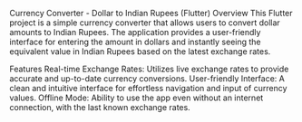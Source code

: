 Currency Converter - Dollar to Indian Rupees (Flutter)
Overview
This Flutter project is a simple currency converter that allows users to convert dollar amounts to Indian Rupees. The application provides a user-friendly interface for entering the amount in dollars and instantly seeing the equivalent value in Indian Rupees based on the latest exchange rates.

Features
Real-time Exchange Rates: Utilizes live exchange rates to provide accurate and up-to-date currency conversions.
User-friendly Interface: A clean and intuitive interface for effortless navigation and input of currency values.
Offline Mode: Ability to use the app even without an internet connection, with the last known exchange rates.
